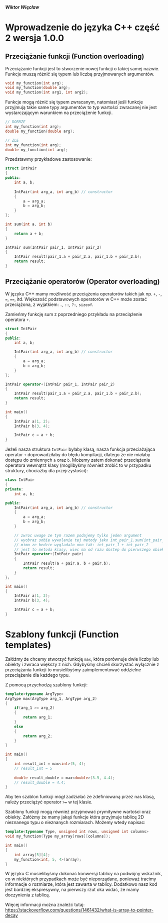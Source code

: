 ##### Wiktor Więcław 
# Wprowadzenie do języka C++ część 2 wersja 1.0.0

## Przeciążanie funkcji (Function overloading)
Przeciążanie funkcji jest to stworzenie nowej funkcji o takiej samej nazwie. Funkcje muszą różnić się typem lub liczbą przyjmowanych argumentów.

```c++
void my_function(int arg);
void my_function(double arg);
void my_function(int arg1, int arg2);
```

Funkcje mogą różnić się typem zwracanym, natomiast jeśli funkcje przyjmują takie same typy argumentów to typ wartości zwracanej nie jest wystarczającym warunkiem na przeciążenie funkcji.

```c++
// DOBRZE
int my_function(int arg);
double my_function(double arg);

// ZLE
int my_function(int arg);
double my_function(int arg);
```

Przedstawmy przykładowe zastosowanie:
```c++
struct IntPair
{
public:
    int a, b;
    
    IntPair(int arg_a, int arg_b) // constructor
    { 
        a = arg_a;
        b = arg_b; 
    }
};

int sum(int a, int b)
{
    return a + b;
}

IntPair sum(IntPair pair_1, IntPair pair_2)
{
    IntPair result(pair_1.a + pair_2.a, pair_1.b + pair_2.b);
    return result;
}
```

## Przeciążanie operatorów (Operator overloading)
W języku C++ mamy możliwość przeciążenia operatorów takich jak np. ```+```, ```-```, ```=```, ```==```, itd. Większość podstawowych operatorów w C++ może zostać przeciążona, z wyjatkiem: ```.```,   ```::```,  ```?:```,  ```sizeof```.

Zamieńmy funkcję sum z poprzedniego przykładu na przeciążenie operatora ```+```.

```c++
struct IntPair
{
public:
	int a, b;

	IntPair(int arg_a, int arg_b) // constructor
	{
		a = arg_a;
		b = arg_b;
	}
};

IntPair operator+(IntPair pair_1, IntPair pair_2)
{
	IntPair result(pair_1.a + pair_2.a, pair_1.b + pair_2.b);
	return result;
}

int main()
{
	IntPair a(1, 2);
	IntPair b(3, 4);

	IntPair c = a + b;
}
```

Jeżeli nasza struktura ```IntPair``` byłaby klasą, nasza funkcja przeciażająca operator ```+``` doprowadziłaby do błędu kompilacji, dlatego że nie miałaby dostępu do zmiennych ```a``` oraz ```b```. Możemy zatem dokonać przeciążenia operatora wewnątrz klasy (moglibyśmy również zrobić to w przypadku struktury, chociażby dla przejrzystości):
```c++
class IntPair
{
private:
	int a, b;

public:
	IntPair(int arg_a, int arg_b) // constructor
	{
		a = arg_a;
		b = arg_b;
	}

    // zwroc uwage ze tym razem podajemy tylko jeden argument
    // wyobraz sobie wywolanie tej metody jako int_pair_1.sum(int_pair_2)
    // mimo ze bedzie wygladalo ono tak: int_pair_1 + int_pair_2
    // jest to metoda klasy, wiec ma od razu dostep do pierwszego obiektu wywolujacego
	IntPair operator+(IntPair pair) 
	{
		IntPair result(a + pair.a, b + pair.b);
		return result;
	}
};

int main()
{
	IntPair a(1, 2);
	IntPair b(3, 4);

	IntPair c = a + b;
}
```

# Szablony funkcji (Function templates)
Załóżmy że chcemy stworzyć funkcję ```max```, która porównuje dwie liczby lub obiekty i zwraca większy z nich. Gdybyśmy chcieli skorzystać wyłącznie z przeciążania funkcji to musielibyśmy zaimplementować oddzielne przeciążenie dla każdego typu.

Z pomocą przychodzą szablony funkcji:
```c++
template<typename ArgType>
ArgType max(ArgType arg_1, ArgType arg_2)
{
    if(arg_1 >= arg_2)
    {
        return arg_1;
    }
    else
    {
        return arg_2;
    }
}

int main()
{
    int result_int = max<int>(5, 4);
    // result_int = 5
    
    double result_double = max<double>(3.5, 4.4);
    // result_double = 4.4;
}
```
Aby ten szablon funkcji mógł zadziałać ze zdefiniowaną przez nas klasą, należy przeciążyć operator ```>=``` w tej klasie.

Szablony funkcji mogą również przyjmować prymitywne wartości oraz obiekty. Załóżmy że mamy jakąś funkcje która przyjmuje tablicę 2D nieznanego typu o nieznanych rozmiarach. Możemy wtedy napisac:
```c++
template<typename Type, unsigned int rows, unsigned int columns>
void my_function(Type my_array[rows][columns]);

int main()
{
    int array[5][4];
    my_function<int, 5, 4>(array);
}
```
W języku C musielibyśmy dokonać konwersji tablicy na podwójny wskaźnik, co w niektórych przypadkach może być nieporządane, ponieważ tracimy informacje o rozmiarze, która jest zawarta w tablicy. Dodatkowo nasz kod jest bardziej ekspresywny, na pierwszy rzut oka widać, że mamy doczynienia z tablicą.

Więcej informacji można znaleźć tutaj: https://stackoverflow.com/questions/1461432/what-is-array-to-pointer-decay

